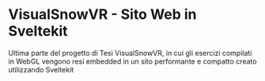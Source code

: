 # VisualSnowVR - Sito Web in Sveltekit

Ultima parte del progetto di Tesi VisualSnowVR, in cui gli esercizi compilati in WebGL vengono resi embedded in un sito performante e compatto creato utilizzando Sveltekit

